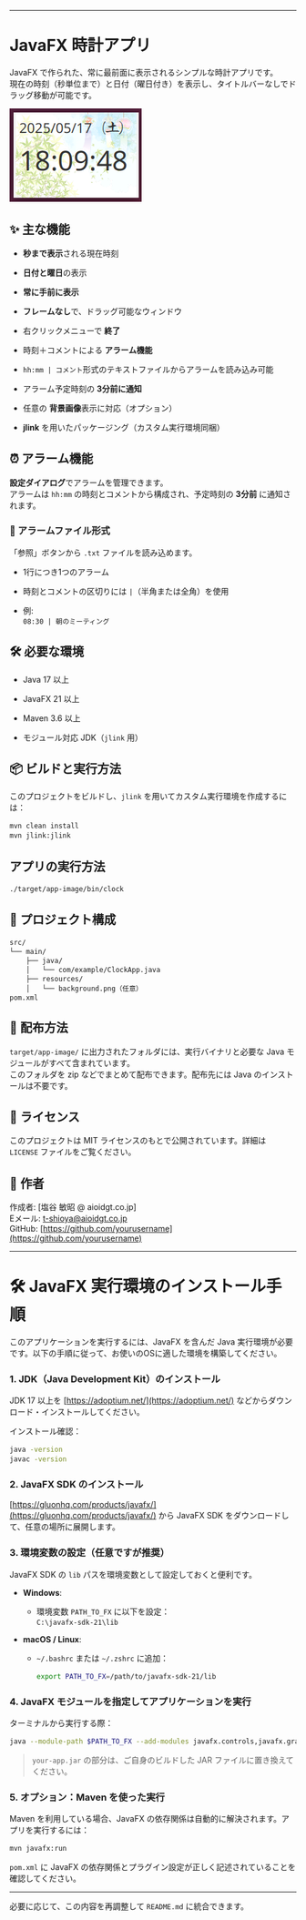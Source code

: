 
* * *

JavaFX 時計アプリ
============

JavaFX で作られた、常に最前面に表示されるシンプルな時計アプリです。  
現在の時刻（秒単位まで）と日付（曜日付き）を表示し、タイトルバーなしでドラッグ移動が可能です。

![screenshot](screenshot.png)

✨ 主な機能
------

*   **秒まで表示**される現在時刻
    
*   **日付と曜日**の表示
    
*   **常に手前に表示**
    
*   **フレームなし**で、ドラッグ可能なウィンドウ
    
*   右クリックメニューで **終了**
    
*   時刻＋コメントによる **アラーム機能**
    
*   `hh:mm | コメント`形式のテキストファイルからアラームを読み込み可能
    
*   アラーム予定時刻の **3分前に通知**
    
*   任意の **背景画像**表示に対応（オプション）
    
*   **jlink** を用いたパッケージング（カスタム実行環境同梱）
    

⏰ アラーム機能
--------

**設定ダイアログ**でアラームを管理できます。  
アラームは `hh:mm` の時刻とコメントから構成され、予定時刻の **3分前** に通知されます。

### 📄 アラームファイル形式

「参照」ボタンから `.txt` ファイルを読み込めます。

*   1行につき1つのアラーム
    
*   時刻とコメントの区切りには `|`（半角または全角）を使用
    
*   例:  
    `08:30 | 朝のミーティング`
    

🛠 必要な環境
--------

*   Java 17 以上
    
*   JavaFX 21 以上
    
*   Maven 3.6 以上
    
*   モジュール対応 JDK（`jlink` 用）
    

📦 ビルドと実行方法
-----------

このプロジェクトをビルドし、`jlink` を用いてカスタム実行環境を作成するには：

```bash
mvn clean install
mvn jlink:jlink
```

アプリの実行方法
--------

```bash
./target/app-image/bin/clock
```

📁 プロジェクト構成
-----------

```
src/
└── main/
    ├── java/
    │   └── com/example/ClockApp.java
    ├── resources/
    │   └── background.png（任意）
pom.xml
```

🚀 配布方法
-------

`target/app-image/` に出力されたフォルダには、実行バイナリと必要な Java モジュールがすべて含まれています。  
このフォルダを zip などでまとめて配布できます。配布先には Java のインストールは不要です。

📝 ライセンス
--------

このプロジェクトは MIT ライセンスのもとで公開されています。詳細は `LICENSE` ファイルをご覧ください。

👤 作者
-----

作成者: \[塩谷 敏昭 @ aioidgt.co.jp\]  
Eメール: t-shioya@aioidgt.co.jp  
GitHub: [https://github.com/yourusername](https://github.com/yourusername)

* * *

🛠 JavaFX 実行環境のインストール手順
=======================

このアプリケーションを実行するには、JavaFX を含んだ Java 実行環境が必要です。以下の手順に従って、お使いのOSに適した環境を構築してください。

### 1\. JDK（Java Development Kit）のインストール

JDK 17 以上を [https://adoptium.net/](https://adoptium.net/) などからダウンロード・インストールしてください。

インストール確認：

```bash
java -version
javac -version
```

### 2\. JavaFX SDK のインストール

[https://gluonhq.com/products/javafx/](https://gluonhq.com/products/javafx/) から JavaFX SDK をダウンロードして、任意の場所に展開します。

### 3\. 環境変数の設定（任意ですが推奨）

JavaFX SDK の `lib` パスを環境変数として設定しておくと便利です。

*   **Windows**:
    
    *   環境変数 `PATH_TO_FX` に以下を設定：  
        `C:\javafx-sdk-21\lib`
        
*   **macOS / Linux**:
    
    *   `~/.bashrc` または `~/.zshrc` に追加：
        
        ```sh
        export PATH_TO_FX=/path/to/javafx-sdk-21/lib
        ```
        

### 4\. JavaFX モジュールを指定してアプリケーションを実行

ターミナルから実行する際：

```bash
java --module-path $PATH_TO_FX --add-modules javafx.controls,javafx.graphics -jar your-app.jar
```

> `your-app.jar` の部分は、ご自身のビルドした JAR ファイルに置き換えてください。

### 5\. オプション：Maven を使った実行

Maven を利用している場合、JavaFX の依存関係は自動的に解決されます。アプリを実行するには：

```bash
mvn javafx:run
```

`pom.xml` に JavaFX の依存関係とプラグイン設定が正しく記述されていることを確認してください。

* * *

必要に応じて、この内容を再調整して `README.md` に統合できます。

